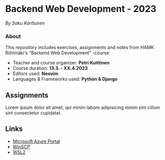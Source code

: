 # **Backend Web Development - 2023**

_By Saku Karttunen_

### About

This repository includes exercises, assignments and notes from
HAMK Riihimäki's "Backend Web Development" -course

- Teacher and course organizer: **Petri Kuittinen**
- Course duration: **13.3. - XX.4.2023**
- Editors used: **Neovim**
- Languages & Frameworks used: **Python & Django**

## Assignments

Lorem ipsum dolor sit amet, qui minim labore adipisicing minim
sint cillum sint consectetur cupidatat.

## Links

- [Microsoft Azure Portal](https://portal.azure.com/)
- [WinSCP](https://winscp.net/eng/index.php)
- [WSL2](https://learn.microsoft.com/en-us/windows/wsl/install)
